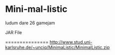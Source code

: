 Mini-mal-listic
===============

ludum dare 26 gamejam

JAR File

===============
http://www.stud.uni-karlsruhe.de/~unciq/MinimaListic/MinimalListic.zip
